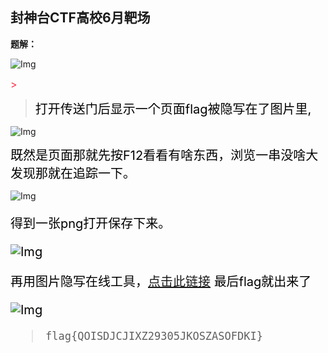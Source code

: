 ## **封神台CTF高校6月靶场**

**题解：**


![Img](https://rtyu-1317440738.cos.ap-guangzhou.myqcloud.com/202305091958446.webp)


<span style="color: rgb(255, 41, 65); font-size: 16px;">&gt; 


> <span style="color: rgb(0, 0, 0); font-size: 20px;">打开传送门后显示一个页面flag被隐写在了图片里,</span>

![Img](https://rtyu-1317440738.cos.ap-guangzhou.myqcloud.com/202305091959396.webp)


<span style="color: rgb(0, 0, 0); font-size: 20px;">既然是页面那就先按F12看看有啥东西，浏览一串没啥大发现那就在追踪一下。</span><span style="color: rgb(0, 0, 0); font-size: 20px;"></span>


![Img](https://rtyu-1317440738.cos.ap-guangzhou.myqcloud.com/202305091959357.webp)


<span style="color: rgb(0, 0, 0); font-size: 20px;">


得到一张png打开保存下来。

![Img](https://rtyu-1317440738.cos.ap-guangzhou.myqcloud.com/202305091959956.webp)

再用图片隐写在线工具，[点击此链接](http://www.atoolbox.net/Tool.php?Id=699)
最后flag就出来了

![Img](https://rtyu-1317440738.cos.ap-guangzhou.myqcloud.com/202305091959889.webp)

>`flag{QOISDJCJIXZ29305JKOSZASOFDKI}`


